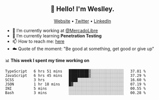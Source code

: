 <h2 align="center">👋 Hello! I'm Weslley.</h2>
<p align="center">
  <a href="http://weslleyneri.com.br">Website</a> •
  <a href="https://twitter.com/Weslley_Neri">Twitter</a> •
  <a href="https://www.linkedin.com/in/weslley-neri-3658908b">LinkedIn</a>
</p>


- 🔭 I’m currently working at [@MercadoLibre](https://github.com/mercadolibre)
- 🌱 I’m currently learning **Penetration Testing**
- 📫 How to reach me: [here](mailto:weslley39@gmail.com)
- ☁️ Quote of the moment: "Be good at something, get good or give up"

📊 **This week I spent my time working on**
<!--START_SECTION:waka-->

```text
TypeScript   6 hrs 51 mins   █████████▒░░░░░░░░░░░░░░░   37.81 %
JavaScript   6 hrs 45 mins   █████████▒░░░░░░░░░░░░░░░   37.29 %
SCSS         3 hrs           ████░░░░░░░░░░░░░░░░░░░░░   16.60 %
JSON         1 hr 18 mins    █▓░░░░░░░░░░░░░░░░░░░░░░░   07.19 %
INI          5 mins          ░░░░░░░░░░░░░░░░░░░░░░░░░   00.55 %
Bash         3 mins          ░░░░░░░░░░░░░░░░░░░░░░░░░   00.28 %
```

<!--END_SECTION:waka-->

<!-- Inspired by https://github.com/gruselhaus/gruselhaus -->